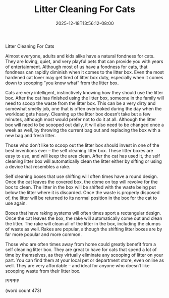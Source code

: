 ﻿---
title: "Litter Cleaning For Cats"
date: 2025-12-18T13:56:12-08:00
description: "Cats Tips for Web Success"
featured_image: "/images/Cats.jpg"
tags: ["Cats"]
---

Litter Cleaning For Cats

Almost everyone, adults and kids alike have a natural fondness for cats.  They are loving, quiet, and very playful pets that can provide you with years of entertainment.  Although most of us have a fondness for cats, that fondness can rapidly diminish when it comes to the litter box.  Even the most hardened cat lover may get tired of litter box duty, especially when it comes down to scooping “you know what” from the litter box.

Cats are very intelligent, instinctively knowing how they should use the litter box.  After the cat has finished using the litter box, someone in the family will need to scoop the waste from the litter box.  This can be a very dirty and somewhat smelly job, one that is often overlooked during the day when the workload gets heavy. Cleaning up the litter box doesn’t take but a few minutes, although most would prefer not to do it at all.  Although the litter box will need to be scooped out daily, it will also need to be changed once a week as well, by throwing the current bag out and replacing the box with a new bag and fresh litter.

Those who don’t like to scoop out the litter box should invest in one of the best inventions ever – the self cleaning litter box.  These litter boxes are easy to use, and will keep the area clean.  After the cat has used it, the self cleaning litter box will automatically clean the litter either by sifting or using a device that resembles a rake.

Self cleaning boxes that use shifting will often times have a round design.  Once the cat leaves the covered box, the dome on top will revolve for the box to clean.  The litter in the box will be shifted with the waste being put below the litter where it is discarded.  Once the waste is properly disposed of, the litter will be returned to its normal position in the box for the cat to use again.

Boxes that have raking systems will often times sport a rectangular design.  Once the cat leaves the box, the rake will automatically come out and clean the litter.  The rake will clean all of the litter in the box, including the clumps of waste as well.  Rakes are popular, although the shifting litter boxes are by far more popular and more common.

Those who are often times away from home could greatly benefit from a self cleaning litter box.  They are great to have for cats that spend a lot of time by themselves, as they virtually eliminate any scooping of litter on your part.  You can find them at your local pet or department store, even online as well.  They are very affordable – and ideal for anyone who doesn’t like scooping waste from their litter box.

PPPPP

(word count 473)
